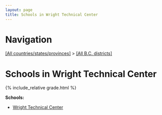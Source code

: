 ```yaml
---
layout: page
title: Schools in Wright Technical Center
---
```

# Navigation

[[All countries/states/provinces]](../..) > [[All B.C. districts]](..)

# Schools in Wright Technical Center

{% include_relative grade.html %}

**Schools:**

- [Wright Technical Center](Wright_Technical_Center.md)
